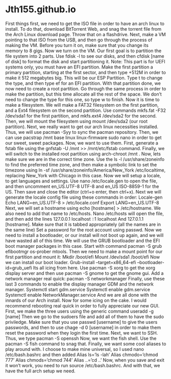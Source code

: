 # Jth155.github.io

First things first, we need to get the ISO file in order to have an arch linux to install. 
To do that, download BitTorrent Web, and snag the torrent file from the Arch Linux download page. 
Throw that on a flashdrive.
Next, make a VM pointing to that ISO from the USB, and then go through the process of making the VM. 
Before you turn it on, make sure that you change its memory to 8 gigs.
Now we turn on the VM. 
Our first goal is to partition the file system into 2 parts.
Use fdisk -l to see our disks, and then cfdisk [name of disk] to format the disk and start partitioning it.
Note: This part is for UEFI systems only, you must have an EFI partition. 
Make the first partition a primary partition, starting at the first sector, and then type +512M in order to make it 512 megabytes big. 
This will be our ESP Partition. 
Type t to change the type, and then type ef for an EFI partition.
With that partition done, we now need to create a root partition. 
Go through the same process in order to make the partition, but this time allocate all the rest of the space. 
We don’t need to change the type for this one, so type w to finish. 
Now it is time to make a filesystem. 
We will make a FAT32 filesystem on the first partition, and a Ext4 filesystem on the second partition. 
Use commands mkfs.fat -F32 /dev/sda1 for the first partition, and mkfs.ext4 /dev/sda2 for the second. 
Then, we will mount the filesystem using mount /dev/sda2 (our root partition). 
Next, we really want to get our arch linux necessities installed. 
Thus, we will use pacman -Syy to sync the pacman repository. 
Then, we can use pacstrap /mnt base linux linux-firmware sudo nano in order to get our sweet, sweet packages. 
Now, we want to use them. 
First, generate a fstab file using the gnfstab -U /mnt >> /mnt/etc/fstab command. 
Finally, we will switch to the installed root partition using arch-chroot /mnt . 
Now, lets make sure we are in the correct time zone. 
Use the ls -l /usr/share/zoneinfo to find the preferred time zone, and then make a symbolic link to set the timezone using ln -sf /usr/share/zoneinfo/America/New_York /etc/localtime, replacing New_York with Chicago in this case. 
Now we will setup a locale, to get languages and settings. 
Use nano /etc/locale.gen to open the file, and then uncomment en_US.UTF-8 UTF-8 and en_US ISO-8859-1 for the US. 
Then save and close the editor (ctrl+o enter, then ctrl+x). 
Next we will generate the locale config file using these commands in order: Locale-gen Echo LANG=en_US.UTF-8 > /etc/locale.conf Export LANG=en_US.UTF-8 
Next, we will set a hostname using echo [hostname] > /etc/hostname. 
We also need to add that name to /etc/hosts. 
Nano /etc/hosts will open the file, and then add the lines 127.0.0.1 localhost ::1 localhost And 127.0.1.1 [hostname]. 
Make sure that it is tabbed appropriately (all the names are in the same line) 
Set a password for the root account using passwd. 
Now we need to install a bootloader, or our install will not boot up again, and we will have wasted all of this time. 
We will use the GRUB bootloader and the EFI boot manager packages in this case. 
Start with command pacman -S grub efibootmgr os-prober mtools. 
Then we need to make a mount point for our first partition and mount it: Mkdir /boot/efi Mount /dev/sda1 /boot/efi Now we can install our boot loader. 
Grub-install –target=x86_64-efi –bootloader-id=grub_uefi Its all icing from here. 
Use pacman -S xorg to get the xorg display server and then use pacman -S gnome to get the gnome gui. 
Add a network manager real quick: pacman -S networkmanager 
Finally, use these last 3 commands to enable the display manager GDM and the network manager. 
Systemctl start gdm.service Systemctl enable gdm.service Systemctl enable NetworkManager.service 
And we are all done with the innards of our Arch install. 
Now for some icing on the cake. 
I would recommend rebooting real quick in order to fully appreciate our new GUI. 
First, we make the three users using the generic command useradd -g [name] 
Then we go to the sudoers file and add all of them to have the sudo priviledge. 
Make sure that you use passwd [username] to give the users passwords, and then to use chage -d 0 [username] in order to make them reset the password when they login the first time. 
Next, we want to SSH. 
Thus, we type pacman -S openssh 
Now, we want the fish shell. 
Use the pacman -S fish command to snag that. 
Finally, we want some cool aliases to play around with. 
I choose to make mine universal, so I used nano /etc/bash.bashrc and then added Alias ls=’ls -lah’ Alias chmodo=’chmod 777’ Alias chmods=’chmod 744’ Alias ..=’cd ..’ 
Now, when you save and exit it won’t work, you need to run source /etc/bash.bashrc. 
And with that, we have the full arch setup we need.

